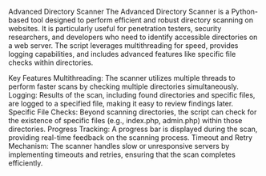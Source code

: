 Advanced Directory Scanner
The Advanced Directory Scanner is a Python-based tool designed to perform efficient and robust directory scanning on websites. It is particularly useful for penetration testers, security researchers, and developers who need to identify accessible directories on a web server. The script leverages multithreading for speed, provides logging capabilities, and includes advanced features like specific file checks within directories.

Key Features
Multithreading: The scanner utilizes multiple threads to perform faster scans by checking multiple directories simultaneously.
Logging: Results of the scan, including found directories and specific files, are logged to a specified file, making it easy to review findings later.
Specific File Checks: Beyond scanning directories, the script can check for the existence of specific files (e.g., index.php, admin.php) within those directories.
Progress Tracking: A progress bar is displayed during the scan, providing real-time feedback on the scanning process.
Timeout and Retry Mechanism: The scanner handles slow or unresponsive servers by implementing timeouts and retries, ensuring that the scan completes efficiently.
